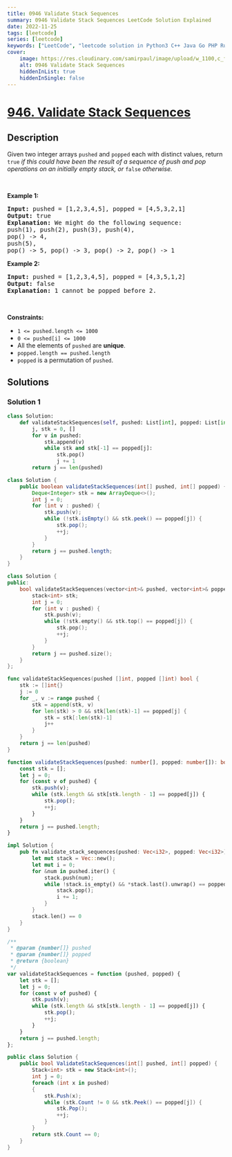 ```yaml
---
title: 0946 Validate Stack Sequences
summary: 0946 Validate Stack Sequences LeetCode Solution Explained
date: 2022-11-25
tags: [leetcode]
series: [leetcode]
keywords: ["LeetCode", "leetcode solution in Python3 C++ Java Go PHP Ruby Swift TypeScript Rust C# JavaScript C", "0946 Validate Stack Sequences LeetCode Solution Explained in all languages"]
cover:
    image: https://res.cloudinary.com/samirpaul/image/upload/w_1100,c_fit,co_rgb:FFFFFF,l_text:Arial_75_bold:0946 Validate Stack Sequences - Solution Explained/problem-solving.webp
    alt: 0946 Validate Stack Sequences
    hiddenInList: true
    hiddenInSingle: false
---
```



# [946. Validate Stack Sequences](https://leetcode.com/problems/validate-stack-sequences)


## Description

<p>Given two integer arrays <code>pushed</code> and <code>popped</code> each with distinct values, return <code>true</code><em> if this could have been the result of a sequence of push and pop operations on an initially empty stack, or </em><code>false</code><em> otherwise.</em></p>

<p>&nbsp;</p>
<p><strong class="example">Example 1:</strong></p>

<pre>
<strong>Input:</strong> pushed = [1,2,3,4,5], popped = [4,5,3,2,1]
<strong>Output:</strong> true
<strong>Explanation:</strong> We might do the following sequence:
push(1), push(2), push(3), push(4),
pop() -&gt; 4,
push(5),
pop() -&gt; 5, pop() -&gt; 3, pop() -&gt; 2, pop() -&gt; 1
</pre>

<p><strong class="example">Example 2:</strong></p>

<pre>
<strong>Input:</strong> pushed = [1,2,3,4,5], popped = [4,3,5,1,2]
<strong>Output:</strong> false
<strong>Explanation:</strong> 1 cannot be popped before 2.
</pre>

<p>&nbsp;</p>
<p><strong>Constraints:</strong></p>

<ul>
	<li><code>1 &lt;= pushed.length &lt;= 1000</code></li>
	<li><code>0 &lt;= pushed[i] &lt;= 1000</code></li>
	<li>All the elements of <code>pushed</code> are <strong>unique</strong>.</li>
	<li><code>popped.length == pushed.length</code></li>
	<li><code>popped</code> is a permutation of <code>pushed</code>.</li>
</ul>

## Solutions

### Solution 1

<!-- tabs:start -->

```python
class Solution:
    def validateStackSequences(self, pushed: List[int], popped: List[int]) -> bool:
        j, stk = 0, []
        for v in pushed:
            stk.append(v)
            while stk and stk[-1] == popped[j]:
                stk.pop()
                j += 1
        return j == len(pushed)
```

```java
class Solution {
    public boolean validateStackSequences(int[] pushed, int[] popped) {
        Deque<Integer> stk = new ArrayDeque<>();
        int j = 0;
        for (int v : pushed) {
            stk.push(v);
            while (!stk.isEmpty() && stk.peek() == popped[j]) {
                stk.pop();
                ++j;
            }
        }
        return j == pushed.length;
    }
}
```

```cpp
class Solution {
public:
    bool validateStackSequences(vector<int>& pushed, vector<int>& popped) {
        stack<int> stk;
        int j = 0;
        for (int v : pushed) {
            stk.push(v);
            while (!stk.empty() && stk.top() == popped[j]) {
                stk.pop();
                ++j;
            }
        }
        return j == pushed.size();
    }
};
```

```go
func validateStackSequences(pushed []int, popped []int) bool {
	stk := []int{}
	j := 0
	for _, v := range pushed {
		stk = append(stk, v)
		for len(stk) > 0 && stk[len(stk)-1] == popped[j] {
			stk = stk[:len(stk)-1]
			j++
		}
	}
	return j == len(pushed)
}
```

```ts
function validateStackSequences(pushed: number[], popped: number[]): boolean {
    const stk = [];
    let j = 0;
    for (const v of pushed) {
        stk.push(v);
        while (stk.length && stk[stk.length - 1] == popped[j]) {
            stk.pop();
            ++j;
        }
    }
    return j == pushed.length;
}
```

```rust
impl Solution {
    pub fn validate_stack_sequences(pushed: Vec<i32>, popped: Vec<i32>) -> bool {
        let mut stack = Vec::new();
        let mut i = 0;
        for &num in pushed.iter() {
            stack.push(num);
            while !stack.is_empty() && *stack.last().unwrap() == popped[i] {
                stack.pop();
                i += 1;
            }
        }
        stack.len() == 0
    }
}
```

```js
/**
 * @param {number[]} pushed
 * @param {number[]} popped
 * @return {boolean}
 */
var validateStackSequences = function (pushed, popped) {
    let stk = [];
    let j = 0;
    for (const v of pushed) {
        stk.push(v);
        while (stk.length && stk[stk.length - 1] == popped[j]) {
            stk.pop();
            ++j;
        }
    }
    return j == pushed.length;
};
```

```cs
public class Solution {
    public bool ValidateStackSequences(int[] pushed, int[] popped) {
        Stack<int> stk = new Stack<int>();
        int j = 0;
        foreach (int x in pushed)
        {
            stk.Push(x);
            while (stk.Count != 0 && stk.Peek() == popped[j]) {
                stk.Pop();
                ++j;
            }
        }
        return stk.Count == 0;
    }
}
```

<!-- tabs:end -->

<!-- end -->
